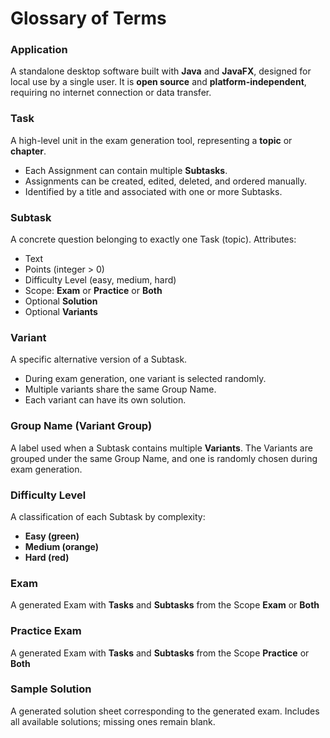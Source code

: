 # Glossary of Terms

### Application
A standalone desktop software built with **Java** and **JavaFX**, designed for local use by a single user. It is **open source** and **platform-independent**, requiring no internet connection or data transfer.

### Task
A high-level unit in the exam generation tool, representing a **topic** or **chapter**.
- Each Assignment can contain multiple **Subtasks**.
- Assignments can be created, edited, deleted, and ordered manually.
- Identified by a title and associated with one or more Subtasks.

### Subtask
A concrete question belonging to exactly one Task (topic).
Attributes:
- Text
- Points (integer > 0)
- Difficulty Level (easy, medium, hard)
- Scope: **Exam** or **Practice** or **Both**
- Optional **Solution**
- Optional **Variants**

### Variant
A specific alternative version of a Subtask.
- During exam generation, one variant is selected randomly.
- Multiple variants share the same Group Name.
- Each variant can have its own solution.

### Group Name (Variant Group)
A label used when a Subtask contains multiple **Variants**. The Variants are grouped under the same Group Name, and one is randomly chosen during exam generation.


### Difficulty Level
A classification of each Subtask by complexity:
- **Easy (green)**
- **Medium (orange)**
- **Hard (red)**

### Exam
A generated Exam with **Tasks** and **Subtasks** from the Scope **Exam** or **Both**

### Practice Exam
A generated Exam with **Tasks** and **Subtasks** from the Scope **Practice** or **Both**

### Sample Solution
A generated solution sheet corresponding to the generated exam. Includes all available solutions; missing ones remain blank.